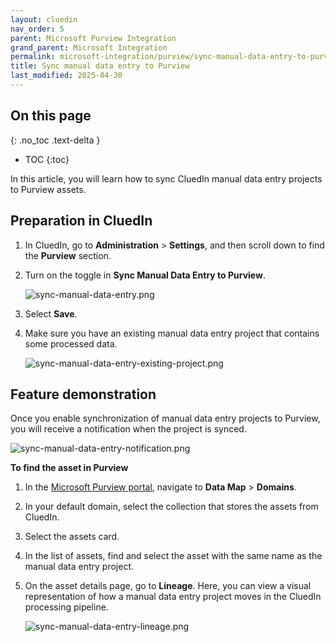 ```yaml
---
layout: cluedin
nav_order: 5
parent: Microsoft Purview Integration
grand_parent: Microsoft Integration
permalink: microsoft-integration/purview/sync-manual-data-entry-to-purview
title: Sync manual data entry to Purview
last_modified: 2025-04-30
---
```

## On this page
{: .no_toc .text-delta }
- TOC
{:toc}

In this article, you will learn how to sync CluedIn manual data entry projects to Purview assets.

## Preparation in CluedIn

1. In CluedIn, go to **Administration** > **Settings**, and then scroll down to find the **Purview** section.
    
1. Turn on the toggle in **Sync Manual Data Entry to Purview**.

    ![sync-manual-data-entry.png](../../assets/images/microsoft-integration/purview/sync-manual-data-entry.png)

1. Select **Save**.

1. Make sure you have an existing manual data entry project that contains some processed data.

    ![sync-manual-data-entry-existing-project.png](../../assets/images/microsoft-integration/purview/sync-manual-data-entry-existing-project.png)

## Feature demonstration

Once you enable synchronization of manual data entry projects to Purview, you will receive a notification when the project is synced.

![sync-manual-data-entry-notification.png](../../assets/images/microsoft-integration/purview/sync-manual-data-entry-notification.png)

**To find the asset in Purview**

1. In the [Microsoft Purview portal](https://purview.microsoft.com/), navigate to **Data Map** > **Domains**.

1. In your default domain, select the collection that stores the assets from CluedIn.

1. Select the assets card.

1. In the list of assets, find and select the asset with the same name as the manual data entry project.

1. On the asset details page, go to **Lineage**. Here, you can view a visual representation of how a manual data entry project moves in the CluedIn processing pipeline.

    ![sync-manual-data-entry-lineage.png](../../assets/images/microsoft-integration/purview/sync-manual-data-entry-lineage.png)